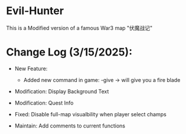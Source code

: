 # Evil-Hunter
This is a Modified version of a famous War3 map "伏魔战记"


# Change Log (3/15/2025):
- New Feature:
    - Added new command in game: -give -> will give you a fire blade

- Modification: Display Background Text

- Modification: Quest Info

- Fixed: Disable full-map visualbility when player select champs

- Maintain: Add comments to current functions
